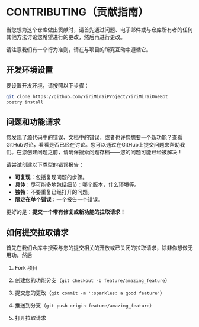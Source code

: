 # CONTRIBUTING（贡献指南）

当您想为这个仓库做出贡献时，请首先通过问题、电子邮件或与仓库所有者的任何其他方法讨论您希望进行的更改，然后再进行更改。

请注意我们有一个行为准则，请在与项目的所宨互动中遵循它。

## 开发环境设置

要设置开发环境，请按照以下步骤：

```sh
git clone https://github.com/YiriMiraiProject/YiriMiraiOneBot
poetry install
```

## 问题和功能请求

您发现了源代码中的错误、文档中的错误，或者也许您想要一个新功能？查看GitHub讨论，看看是否已经在讨论。您可以通过在GitHub上提交问题来帮助我们。在您创建问题之前，请确保搜索问题存档——您的问题可能已经被解决！

请尝试创建以下类型的错误报告：

- **可复现**：包括复现问题的步骤。
- **具体**：尽可能多地包括细节：哪个版本，什么环境等。
- **独特**：不要重复已经打开的问题。
- **限定在单个错误**：一个报告一个错误。

更好的是：**提交一个带有修复或新功能的拉取请求！**

## 如何提交拉取请求

首先在我们仓库中搜索与您的提交相关的开放或已关闭的拉取请求，除非你想做无用功。然后

1. Fork 项目

2. 创建您的功能分支（`git checkout -b feature/amazing_feature`）

3. 提交您的更改（`git commit -m ':sparkles: a good feature'`）

4. 推送到分支（`git push origin feature/amazing_feature`）

5. 打开拉取请求
